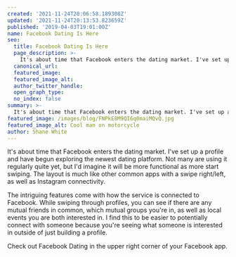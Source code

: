 ```yaml
---
created: '2021-11-24T20:06:58.189308Z'
updated: '2021-11-24T20:13:53.823659Z'
published: '2019-04-03T19:01:00Z'
name: Facebook Dating Is Here
seo:
  title: Facebook Dating Is Here
  page_description: >-
    It's about time that Facebook enters the dating market. I've set up a profile and have begun exploring the newest dating platform. Not many are using it regularly quite yet, but I'd imagine it will be more functional as more start swiping. The layout is much like other common apps with a swipe right/left, as well as Instagram connectivity.
  canonical_url:
  featured_image:
  featured_image_alt:
  author_twitter_handle:
  open_graph_type:
  no_index: false
summary: >-
  It's about time that Facebook enters the dating market. I've set up a profile and have begun exploring the newest dating platform. Not many are using it regularly quite yet, but I'd imagine it will be more functional as more start swiping. The layout is much like other common apps with a swipe right/left, as well as Instagram connectivity.
featured_image: /images/blog/FNPkE8M9QI6q0maiMQvQ.jpg
featured_image_alt: Cool man on motorcycle
author: Shane White
---
```


<div class="blog-content">
<p>It's about time that Facebook enters the dating market. I've set up a profile and have begun exploring the newest dating platform. Not many are using it regularly quite yet, but I'd imagine it will be more functional as more start swiping. The layout is much like other common apps with a swipe right/left, as well as Instagram connectivity.</p>
<p>The intriguing features come with how the service is connected to Facebook. While swiping through profiles, you can see if there are any mutual friends in common, which mutual groups you're in, as well as local events you are both interested in. I find this to be easier to potentially connect with someone because you're seeing what someone is interested in outside of just building a profile.</p>
<p>Check out Facebook Dating in the upper right corner of your Facebook app.</p>
</div>
